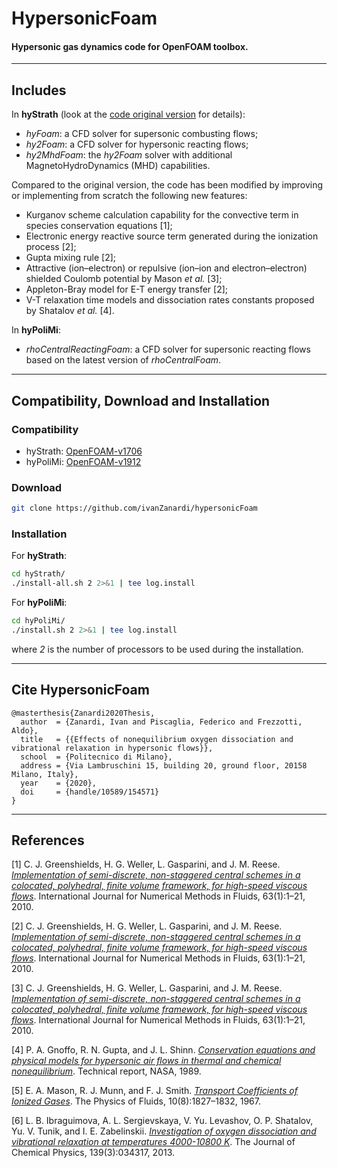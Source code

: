 # HypersonicFoam

#### Hypersonic gas dynamics code for OpenFOAM toolbox.

---
## Includes
In **hyStrath** (look at the [code original version](https://github.com/vincentcasseau/hyStrath) for details):

+ *hyFoam*: a CFD solver for supersonic combusting flows;  
+ *hy2Foam*: a CFD solver for hypersonic reacting flows;  
+ *hy2MhdFoam*: the *hy2Foam* solver with additional MagnetoHydroDynamics (MHD) capabilities.  

Compared to the original version, the code has been modified by improving or implementing from scratch the following new features:

+ Kurganov scheme calculation capability for the convective term in species conservation equations [1];  
+ Electronic energy reactive source term generated during the ionization process [2];  
+ Gupta mixing rule [2];  
+ Attractive (ion–electron) or repulsive (ion–ion and electron–electron) shielded Coulomb potential by Mason *et al.* [3];  
+ Appleton-Bray model for E-T energy transfer [2];  
+ V-T relaxation time models and dissociation rates constants proposed by Shatalov *et al.* [4].  

In **hyPoliMi**:

+ *rhoCentralReactingFoam*: a CFD solver for supersonic reacting flows based on the latest version of *rhoCentralFoam*.

---  
## Compatibility, Download and Installation

### Compatibility
+ hyStrath: [OpenFOAM-v1706](https://sourceforge.net/projects/openfoam/files/v1706)
+ hyPoliMi: [OpenFOAM-v1912](https://sourceforge.net/projects/openfoam/files/v1912)

### Download
```sh
git clone https://github.com/ivanZanardi/hypersonicFoam
```

### Installation
For **hyStrath**:
```sh
cd hyStrath/  
./install-all.sh 2 2>&1 | tee log.install
```

For **hyPoliMi**:
```sh
cd hyPoliMi/  
./install.sh 2 2>&1 | tee log.install
```

where _2_ is the number of processors to be used during the installation.

---  

## Cite HypersonicFoam

```
@masterthesis{Zanardi2020Thesis,
  author  = {Zanardi, Ivan and Piscaglia, Federico and Frezzotti, Aldo},
  title   = {{Effects of nonequilibrium oxygen dissociation and vibrational relaxation in hypersonic flows}},
  school  = {Politecnico di Milano},
  address = {Via Lambruschini 15, building 20, ground floor, 20158 Milano, Italy},
  year    = {2020},
  doi     = {handle/10589/154571}
}
```

---  

## References

[1]  C. J. Greenshields, H. G. Weller, L. Gasparini, and J. M. Reese. [*Implementation of semi-discrete, non-staggered central schemes in a colocated, polyhedral, finite volume framework, for high-speed viscous flows*](https://onlinelibrary.wiley.com/doi/abs/10.1002/fld.2069). International Journal for Numerical Methods in Fluids, 63(1):1–21, 2010.

[2]  C. J. Greenshields, H. G. Weller, L. Gasparini, and J. M. Reese. [*Implementation of semi-discrete, non-staggered central schemes in a colocated, polyhedral, finite volume framework, for high-speed viscous flows*](https://onlinelibrary.wiley.com/doi/abs/10.1002/fld.2069). International Journal for Numerical Methods in Fluids, 63(1):1–21, 2010.

[3]  C. J. Greenshields, H. G. Weller, L. Gasparini, and J. M. Reese. [*Implementation of semi-discrete, non-staggered central schemes in a colocated, polyhedral, finite volume framework, for high-speed viscous flows*](https://onlinelibrary.wiley.com/doi/abs/10.1002/fld.2069). International Journal for Numerical Methods in Fluids, 63(1):1–21, 2010.

[4]  P. A. Gnoffo, R. N. Gupta, and J. L. Shinn. [*Conservation equations and physical models for hypersonic air flows in thermal and chemical nonequilibrium*](https://ntrs.nasa.gov/search.jsp?R=19890006744). Technical report, NASA, 1989.

[5]  E. A. Mason, R. J. Munn, and F. J. Smith. [*Transport Coefficients of Ionized Gases*](https://aip.scitation.org/doi/abs/10.1063/1.1762365). The Physics of Fluids, 10(8):1827–1832, 1967.

[6]  L. B. Ibraguimova, A. L. Sergievskaya, V. Yu. Levashov, O. P. Shatalov, Yu. V. Tunik, and I. E. Zabelinskii. [*Investigation of oxygen dissociation and vibrational relaxation at temperatures 4000-10800 K*](https://doi.org/10.1063/1.4813070). The Journal of Chemical Physics, 139(3):034317, 2013.
